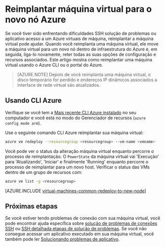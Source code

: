 <properties 
    pageTitle="Reimplantar máquinas virtuais Linux | Microsoft Azure" 
    description="Descreve como reimplantar máquinas virtuais de Linux para atenuar problemas de conexão SSH." 
    services="virtual-machines-linux" 
    documentationCenter="virtual-machines" 
    authors="iainfoulds" 
    manager="timlt"
    tags="azure-resource-manager,top-support-issue" 
/>
    

<tags 
    ms.service="virtual-machines-linux" 
    ms.devlang="na" 
    ms.topic="support-article" 
    ms.tgt_pltfrm="vm-linux"
    ms.workload="infrastructure" 
    ms.date="09/19/2016" 
    ms.author="iainfou" 
/>

# <a name="redeploy-virtual-machine-to-new-azure-node"></a>Reimplantar máquina virtual para o novo nó Azure

Se você tiver sido enfrentando dificuldades SSH solução de problemas ou aplicativo acesso a um Azure virtuais de máquina, reimplantar a máquina virtual pode ajudar. Quando você reimplanta uma máquina virtual, ele move a máquina virtual para um novo nó dentro de infraestrutura do Azure e, em seguida, liga-lo novamente, reter todas as suas opções de configuração e recursos associados. Este artigo mostra como reimplantar uma máquina virtual usando o Azure CLI ou o portal do Azure.

> [AZURE.NOTE] Depois de você reimplanta uma máquina virtual, o disco temporário for perdido e endereços IP dinâmicos associados a interface de rede virtual são atualizados. 


## <a name="using-azure-cli"></a>Usando CLI Azure

Verifique se você tem a [Mais recente CLI Azure instalado](../xplat-cli-install.md) no seu computador e você está no modo do Gerenciador de recursos (`azure config mode arm`).

Use o seguinte comando CLI Azure reimplantar sua máquina virtual:

```bash
azure vm redeploy --resourcegroup <resourcegroup> --vm-name <vmname> 
```

Você pode ver o status da alteração máquina virtual enquanto percorre o processo de reimplantação. O `PowerState` da máquina virtual vai 'Execução' para 'Atualizando', 'Iniciar' e finalmente 'Running' enquanto percorre o processo de reimplantar para um novo host. Verificar o status das VMs dentro de um grupo de recursos com:

```bash
azure vm list -g <resourcegroup>
```


[AZURE.INCLUDE [virtual-machines-common-redeploy-to-new-node](../../includes/virtual-machines-common-redeploy-to-new-node.md)]


## <a name="next-steps"></a>Próximas etapas
Se você estiver tendo problemas de conexão com sua máquina virtual, você pode encontrar ajuda específica sobre [solução de problemas de conexões SSH](virtual-machines-linux-troubleshoot-ssh-connection.md) ou [SSH detalhada etapas de solução de problemas](virtual-machines-linux-detailed-troubleshoot-ssh-connection.md). Se você não consegue acessar um aplicativo executado em sua máquina virtual, você também pode ler [Solucionando problemas de aplicativo](virtual-machines-linux-troubleshoot-app-connection.md).
